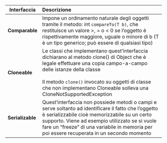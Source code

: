 
| Interfaccia      | Descrizione                                                                                                                                                                                                                                                                                          |
| ---------------- | :--------------------------------------------------------------------------------------------------------------------------------------------------------------------------------------------------------------------------------------------------------------------------------------------------- |
| **Comparable**   | Impone un ordinamento naturale degli oggetti tramite il metodo: int `compareTo(T b)`, che restituisce un valore >, = o < 0 se l’oggetto è rispettivamente maggiore, uguale o minore di b (T è un tipo generico; può essere di qualsiasi tipo)                                                        |
| **Cloneable**    | Le classi che implementano quest’interfaccia dichiarano al metodo clone() di Object che è legale effettuare una copia campo-a-campo delle istanze della classe<br><br>Il metodo `clone()` invocato su oggetti di classe che non implementano Cloneable solleva una CloneNotSupportedException        |
| **Serializable** | Quest’interfaccia non possiede metodi o campi e serve soltanto ad identificare il fatto che l’oggetto è serializzabile cioè memorizzabile su un certo supporto. Viene ad esempio utilizzato se si vuole fare un “freeze” di una variabile in memoria per poi essere recuperata in un secondo momento |

